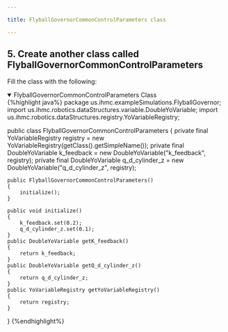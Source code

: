 ```yaml
---

title: FlyballGovernorCommonControlParameters class

---
```


## 5. Create another class called FlyballGovernorCommonControlParameters
   Fill the class with the following:
   
<details open>
<summary>FlyballGovernorCommonControlParameters Class</summary>
{%highlight java%}
package us.ihmc.exampleSimulations.FlyballGovernor;
import us.ihmc.robotics.dataStructures.variable.DoubleYoVariable;
import us.ihmc.robotics.dataStructures.registry.YoVariableRegistry;

public class FlyballGovernorCommonControlParameters
{
    private final YoVariableRegistry registry = new YoVariableRegistry(getClass().getSimpleName());
    private final DoubleYoVariable k_feedback = new DoubleYoVariable("k_feedback", registry);
    private final DoubleYoVariable q_d_cylinder_z = new DoubleYoVariable("q_d_cylinder_z", registry);

    public FlyballGovernorCommonControlParameters()
    {
        initialize();
    }

    public void initialize()
    {
        k_feedback.set(0.2);
        q_d_cylinder_z.set(0.1);
    }
    public DoubleYoVariable getK_feedback()
    {
        return k_feedback;
    }
    public DoubleYoVariable getQ_d_cylinder_z()
    {
        return q_d_cylinder_z;
    }
    public YoVariableRegistry getYoVariableRegistry()
    {
        return registry;
    }
}
{%endhighlight%}
</details>
